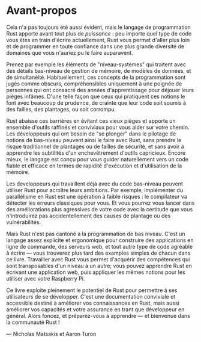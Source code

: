 <!--
# Foreword
-->

# Avant-propos

<!--
It wasn’t always so clear, but the Rust programming language is fundamentally
about *empowerment*: no matter what kind of code you are writing now, Rust
empowers you to reach farther, to program with confidence in a wider variety of
domains than you did before.
-->

Cela n'a pas toujours été aussi évident, mais le langage de programmation Rust
apporte avant tout plus de *puissance* : peu importe quel type de code vous êtes
en train d'écrire actuellement, Rust vous permet d'aller plus loin et de
programmer en toute confiance dans une plus grande diversité de domaines que
vous n'auriez pu le faire auparavent.

<!--
Take, for example, “systems-level” work that deals with low-level details of
memory management, data representation, and concurrency. Traditionally, this
realm of programming is seen as arcane, accessible only to a select few who
have devoted the necessary years learning to avoid its infamous pitfalls. And
even those who practice it do so with caution, lest their code be open to
exploits, crashes, or corruption.
-->

Prenez par exemple les éléments de "niveau-systèmes" qui traitent avec des
détails bas-niveau de gestion de mémoire, de modèles de données, et de
simultanéité. Habituellement, ces concepts de la programmation sont jugés comme
obscurs, compréhensibles uniquement à une poignée de personnes qui ont consacré
des années d'apprentissage pour déjouer leurs pièges infâmes. D'une telle façon
que ceux qui pratiquent ces notions le font avec beaucoup de prudence, de
crainte que leur code soit soumis à des failles, des plantages, ou soit
corrompu.

<!--
Rust breaks down these barriers by eliminating the old pitfalls and providing a
friendly, polished set of tools to help you along the way. Programmers who need
to “dip down” into lower-level control can do so with Rust, without taking on
the customary risk of crashes or security holes, and without having to learn
the fine points of a fickle toolchain. Better yet, the language is designed to
guide you naturally towards reliable code that is efficient in terms of speed
and memory usage.
-->

Rust abaisse ces barrières en évitant ces vieux pièges et apporte un ensemble
d'outils raffinés et conviviaux pour vous aider sur votre chemin. Les
développeurs qui ont besoin de "se plonger" dans le pilotage de notions de
bas-niveau peuvent ainsi le faire avec Rust, sans prendre le risque traditionnel
de plantages ou de failles de sécurité, et sans avoir à apprendre les subtilités
d'un enchevêtrement d'outils capricieux. Encore mieux, le langage est conçu pour
vous guider naturellement vers un code fiable et efficace en termes de rapidité
d'exécution et d'utilisation de la mémoire.

<!--
Programmers who are already working with low-level code can use Rust to raise
their ambitions. For example, introducing parallelism in Rust is a relatively
low-risk operation: the compiler will catch the classical mistakes for you. And
you can tackle more aggressive optimizations in your code with the confidence
that you won’t accidentally introduce crashes or vulnerabilities.
-->

Les developpeurs qui travaillent déjà avec du code bas-niveau peuvent utiliser
Rust pour acroître leurs ambitions. Par exemple, implémenter du parallélisme en
Rust est une opération à faible risques : le compilateur va détecter les erreurs
classiques pour vous. Et vous pourrez vous lancer dans des améliorations plus
agressives de votre code avec la certitude que vous n'introduirez pas
accidentellement des causes de plantage ou des vulnérabilités.

<!--
But Rust isn’t limited to low-level systems programming. It’s expressive and
ergonomic enough to make CLI apps, web servers, and many other kinds of code
quite pleasant to write — you’ll find simple examples of both later in the
book. Working with Rust allows you to build skills that transfer from one
domain to another; you can learn Rust by writing a web app, then apply those
same skills to target your Raspberry Pi.
-->

Mais Rust n'est pas cantoné à la programmation de bas niveau. C'est un langage
assez explicite et ergonomique pour construire des applications en ligne de
commande, des serveurs web, et tout autre type de code agréable à écrire — vous
trouverez plus tard des examples simples de chacun dans ce livre. Travailler
avec Rust vous permet d'acquérir des compétences qui sont transposables d'un
niveau à un autre; vous pouvez apprendre Rust en écrivant une application web,
puis appliquer les mêmes notions pour les utiliser avec votre Raspberry Pi.

<!--
This book fully embraces the potential of Rust to empower its users. It’s a
friendly and approachable text intended to help you level up not just your
knowledge of Rust, but also your reach and confidence as a programmer in
general. So dive in, get ready to learn—and welcome to the Rust community!
-->

Ce livre exploite pleinement le potentiel de Rust pour permettre à ses
utilisateurs de se développer. C'est une documentation conviviale et accessible
destiné à améliorer vos connaissances en Rust, mais aussi améliorer vos
capacités et votre assurance en trant que développeur en général. Alors foncez,
et préparez-vous à apprendre — et bienvenue dans la communauté Rust !

<!--
— Nicholas Matsakis and Aaron Turon
-->

— Nicholas Matsakis et Aaron Turon
